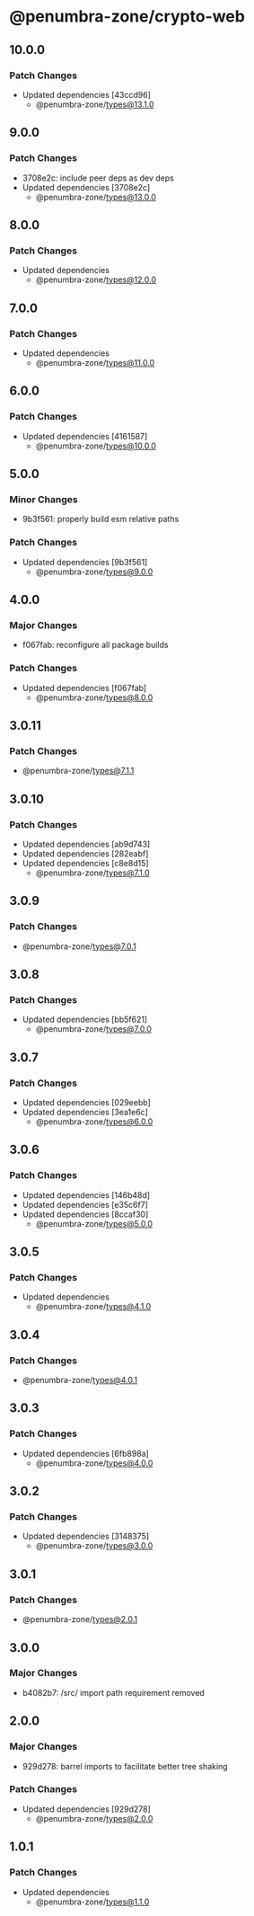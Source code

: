 # @penumbra-zone/crypto-web

## 10.0.0

### Patch Changes

- Updated dependencies [43ccd96]
  - @penumbra-zone/types@13.1.0

## 9.0.0

### Patch Changes

- 3708e2c: include peer deps as dev deps
- Updated dependencies [3708e2c]
  - @penumbra-zone/types@13.0.0

## 8.0.0

### Patch Changes

- Updated dependencies
  - @penumbra-zone/types@12.0.0

## 7.0.0

### Patch Changes

- Updated dependencies
  - @penumbra-zone/types@11.0.0

## 6.0.0

### Patch Changes

- Updated dependencies [4161587]
  - @penumbra-zone/types@10.0.0

## 5.0.0

### Minor Changes

- 9b3f561: properly build esm relative paths

### Patch Changes

- Updated dependencies [9b3f561]
  - @penumbra-zone/types@9.0.0

## 4.0.0

### Major Changes

- f067fab: reconfigure all package builds

### Patch Changes

- Updated dependencies [f067fab]
  - @penumbra-zone/types@8.0.0

## 3.0.11

### Patch Changes

- @penumbra-zone/types@7.1.1

## 3.0.10

### Patch Changes

- Updated dependencies [ab9d743]
- Updated dependencies [282eabf]
- Updated dependencies [c8e8d15]
  - @penumbra-zone/types@7.1.0

## 3.0.9

### Patch Changes

- @penumbra-zone/types@7.0.1

## 3.0.8

### Patch Changes

- Updated dependencies [bb5f621]
  - @penumbra-zone/types@7.0.0

## 3.0.7

### Patch Changes

- Updated dependencies [029eebb]
- Updated dependencies [3ea1e6c]
  - @penumbra-zone/types@6.0.0

## 3.0.6

### Patch Changes

- Updated dependencies [146b48d]
- Updated dependencies [e35c6f7]
- Updated dependencies [8ccaf30]
  - @penumbra-zone/types@5.0.0

## 3.0.5

### Patch Changes

- Updated dependencies
  - @penumbra-zone/types@4.1.0

## 3.0.4

### Patch Changes

- @penumbra-zone/types@4.0.1

## 3.0.3

### Patch Changes

- Updated dependencies [6fb898a]
  - @penumbra-zone/types@4.0.0

## 3.0.2

### Patch Changes

- Updated dependencies [3148375]
  - @penumbra-zone/types@3.0.0

## 3.0.1

### Patch Changes

- @penumbra-zone/types@2.0.1

## 3.0.0

### Major Changes

- b4082b7: /src/ import path requirement removed

## 2.0.0

### Major Changes

- 929d278: barrel imports to facilitate better tree shaking

### Patch Changes

- Updated dependencies [929d278]
  - @penumbra-zone/types@2.0.0

## 1.0.1

### Patch Changes

- Updated dependencies
  - @penumbra-zone/types@1.1.0
